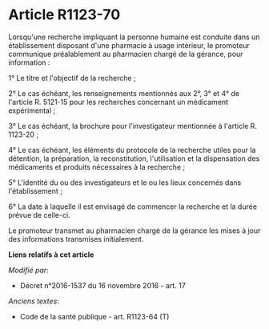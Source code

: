 # Article R1123-70

Lorsqu'une recherche impliquant la personne humaine est conduite dans un établissement disposant d'une pharmacie à usage
intérieur, le promoteur communique préalablement au pharmacien chargé de la gérance, pour information : 

1° Le titre et l'objectif de la recherche ; 

2° Le cas échéant, les renseignements mentionnés aux 2°, 3° et 4° de l'article R. 5121-15 pour les recherches concernant un
médicament expérimental ; 

3° Le cas échéant, la brochure pour l'investigateur mentionnée à l'article R. 1123-20 ; 

4° Le cas échéant, les éléments du protocole de la recherche utiles pour la détention, la préparation, la reconstitution,
l'utilisation et la dispensation des médicaments et produits nécessaires à la recherche ; 

5° L'identité du ou des investigateurs et le ou les lieux concernés dans l'établissement ; 

6° La date à laquelle il est envisagé de commencer la recherche et la durée prévue de celle-ci.

Le promoteur transmet au pharmacien chargé de la gérance les mises à jour des informations transmises initialement.

**Liens relatifs à cet article**

_Modifié par_:

  - Décret n°2016-1537 du 16 novembre 2016 - art. 17

_Anciens textes_:

  - Code de la santé publique - art. R1123-64 (T)
